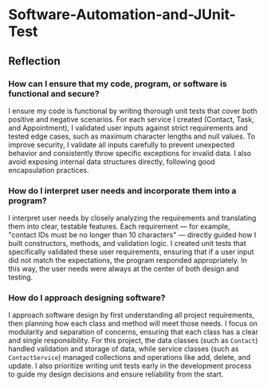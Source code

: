 # Software-Automation-and-JUnit-Test 

## Reflection

### How can I ensure that my code, program, or software is functional and secure?

I ensure my code is functional by writing thorough unit tests that cover both positive and negative scenarios. For each service I created (Contact, Task, and Appointment), I validated user inputs against strict requirements and tested edge cases, such as maximum character lengths and null values. To improve security, I validate all inputs carefully to prevent unexpected behavior and consistently throw specific exceptions for invalid data. I also avoid exposing internal data structures directly, following good encapsulation practices.

### How do I interpret user needs and incorporate them into a program?

I interpret user needs by closely analyzing the requirements and translating them into clear, testable features. Each requirement — for example, "contact IDs must be no longer than 10 characters" — directly guided how I built constructors, methods, and validation logic. I created unit tests that specifically validated these user requirements, ensuring that if a user input did not match the expectations, the program responded appropriately. In this way, the user needs were always at the center of both design and testing.

### How do I approach designing software?

I approach software design by first understanding all project requirements, then planning how each class and method will meet those needs. I focus on modularity and separation of concerns, ensuring that each class has a clear and single responsibility. For this project, the data classes (such as `Contact`) handled validation and storage of data, while service classes (such as `ContactService`) managed collections and operations like add, delete, and update. I also prioritize writing unit tests early in the development process to guide my design decisions and ensure reliability from the start.

